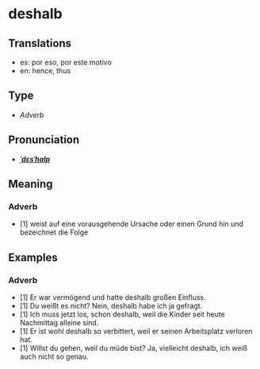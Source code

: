 # deshalb
## Translations
- es: por eso, por este motivo
- en: hence, thus
## Type
- _Adverb_
## Pronunciation
- **_[ˈdɛsˈhalp](https://commons.wikimedia.org/wiki/File:De-deshalb.ogg)_**
## Meaning
### Adverb
- [1] weist auf eine vorausgehende Ursache oder einen Grund hin und bezeichnet die Folge
## Examples
### Adverb
- [1] Er war vermögend und hatte deshalb großen Einfluss.
- [1] Du weißt es nicht? Nein, deshalb habe ich ja gefragt.
- [1] Ich muss jetzt los, schon deshalb, weil die Kinder seit heute Nachmittag alleine sind.
- [1] Er ist wohl deshalb so verbittert, weil er seinen Arbeitsplatz verloren hat.
- [1] Willst du gehen, weil du müde bist? Ja, vielleicht deshalb, ich weiß auch nicht so genau.

